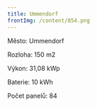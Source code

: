 ```yaml
---
title: Ummendorf
frontImg: /content/854.png
---
```

Město: Ummendorf

Rozloha: 150 m2

Výkon: 31,08 kWp

Baterie: 10 kWh

Počet panelů: 84